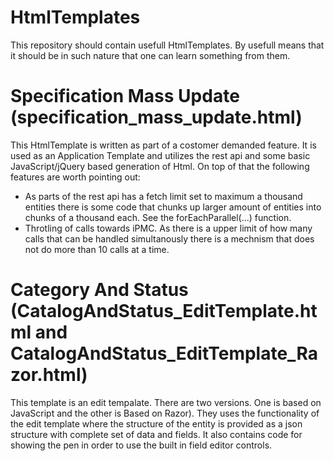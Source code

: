 # HtmlTemplates

This repository should contain usefull HtmlTemplates. By usefull means that it should be in such nature that one can learn something from them.

# Specification Mass Update (specification_mass_update.html)

This HtmlTemplate is written as part of a costomer demanded feature. It is used as an Application Template and utilizes the rest api and some basic JavaScript/jQuery based generation of Html. On top of that the following features are worth pointing out:

- As parts of the rest api has a fetch limit set to maximum a thousand entities there is some code that chunks up larger amount of entities into chunks of a thousand each. See the forEachParallel(...) function.
- Throtling of calls towards iPMC. As there is a upper limit of how many calls that can be handled simultanously there is a mechnism that does not do more than 10 calls at a time. 

# Category And Status (CatalogAndStatus_EditTemplate.html and CatalogAndStatus_EditTemplate_Razor.html)

This template is an edit tempalate. There are two versions. One is based on JavaScript and the other is Based on Razor). They uses the functionality of the edit template where the structure of the entity is provided as a json structure with complete set of data and fields. It also contains code for showing the pen in order to use the built in field editor controls.
